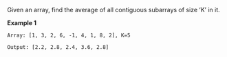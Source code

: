 Given an array, find the average of all contiguous subarrays of size ‘K’ in it.

**Example 1**

``` 
Array: [1, 3, 2, 6, -1, 4, 1, 8, 2], K=5
``` 

``` 
Output: [2.2, 2.8, 2.4, 3.6, 2.8]
``` 